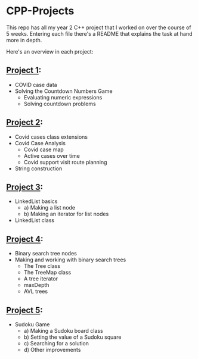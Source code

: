 # CPP-Projects

This repo has all my year 2 C++ project that I worked on over the course of 5 weeks. Entering each file there's a README that explains the task at hand more in depth.

Here's an overview in each project:

## [Project 1](https://github.com/a-lleshi/CPP-Projects/tree/main/Project%201):
- COVID case data 
- Solving the Countdown Numbers Game
  - Evaluating numeric expressions
  - Solving countdown problems

## [Project 2](https://github.com/a-lleshi/CPP-Projects/tree/main/Project%202):
- Covid cases class extensions 
- Covid Case Analysis
  - Covid case map
  - Active cases over time
  - Covid support visit route planning
- String construction

## [Project 3](https://github.com/a-lleshi/CPP-Projects/tree/main/Project%203):
- LinkedList basics 
  - a) Making a list node
  - b) Making an iterator for list nodes
- LinkedList class

## [Project 4](https://github.com/a-lleshi/CPP-Projects/tree/main/Project%204):
- Binary search tree nodes 
- Making and working with binary search trees 
  - The Tree class
  - The TreeMap class
  - A tree iterator
  - maxDepth
  - AVL trees

## [Project 5](https://github.com/a-lleshi/CPP-Projects/tree/main/Project%205):
- Sudoku Game
  - a) Making a Sudoku board class
  - b) Setting the value of a Sudoku square
  - c) Searching for a solution
  - d) Other improvements
